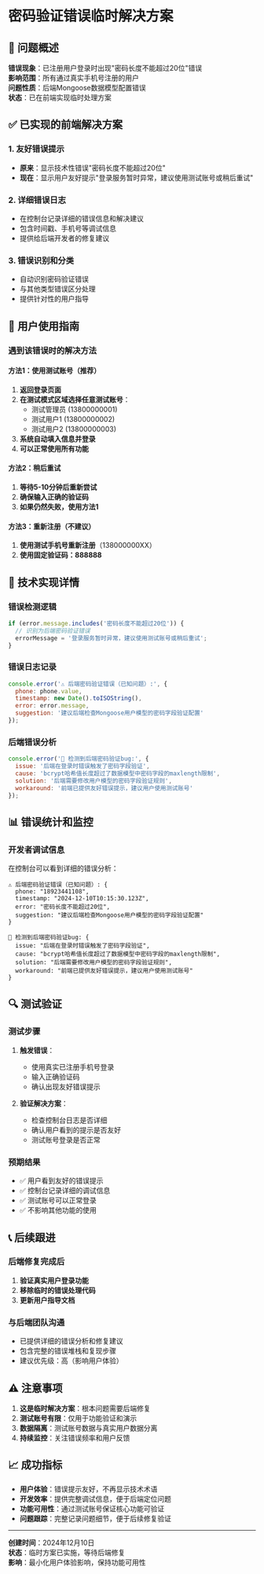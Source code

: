 # 密码验证错误临时解决方案

## 🚨 问题概述

**错误现象**：已注册用户登录时出现"密码长度不能超过20位"错误  
**影响范围**：所有通过真实手机号注册的用户  
**问题性质**：后端Mongoose数据模型配置错误  
**状态**：已在前端实现临时处理方案

## ✅ 已实现的前端解决方案

### 1. 友好错误提示
- **原来**：显示技术性错误"密码长度不能超过20位"
- **现在**：显示用户友好提示"登录服务暂时异常，建议使用测试账号或稍后重试"

### 2. 详细错误日志
- 在控制台记录详细的错误信息和解决建议
- 包含时间戳、手机号等调试信息
- 提供给后端开发者的修复建议

### 3. 错误识别和分类
- 自动识别密码验证错误
- 与其他类型错误区分处理
- 提供针对性的用户指导

## 🎯 用户使用指南

### 遇到该错误时的解决方法

#### 方法1：使用测试账号（推荐）
1. **返回登录页面**
2. **在测试模式区域选择任意测试账号**：
   - 测试管理员 (13800000001)
   - 测试用户1 (13800000002) 
   - 测试用户2 (13800000003)
3. **系统自动填入信息并登录**
4. **可以正常使用所有功能**

#### 方法2：稍后重试
1. **等待5-10分钟后重新尝试**
2. **确保输入正确的验证码**
3. **如果仍然失败，使用方法1**

#### 方法3：重新注册（不建议）
1. **使用测试手机号重新注册**（138000000XX）
2. **使用固定验证码：888888**

## 🔧 技术实现详情

### 错误检测逻辑
```javascript
if (error.message.includes('密码长度不能超过20位')) {
  // 识别为后端密码验证错误
  errorMessage = '登录服务暂时异常，建议使用测试账号或稍后重试';
}
```

### 错误日志记录
```javascript
console.error('⚠️ 后端密码验证错误（已知问题）:', {
  phone: phone.value,
  timestamp: new Date().toISOString(),
  error: error.message,
  suggestion: '建议后端检查Mongoose用户模型的密码字段验证配置'
});
```

### 后端错误分析
```javascript
console.error('🐛 检测到后端密码验证bug:', {
  issue: '后端在登录时错误触发了密码字段验证',
  cause: 'bcrypt哈希值长度超过了数据模型中密码字段的maxlength限制',
  solution: '后端需要修改用户模型的密码字段验证规则',
  workaround: '前端已提供友好错误提示，建议用户使用测试账号'
});
```

## 📊 错误统计和监控

### 开发者调试信息
在控制台可以看到详细的错误分析：

```
⚠️ 后端密码验证错误（已知问题）: {
  phone: "18923441108",
  timestamp: "2024-12-10T10:15:30.123Z", 
  error: "密码长度不能超过20位",
  suggestion: "建议后端检查Mongoose用户模型的密码字段验证配置"
}

🐛 检测到后端密码验证bug: {
  issue: "后端在登录时错误触发了密码字段验证",
  cause: "bcrypt哈希值长度超过了数据模型中密码字段的maxlength限制",
  solution: "后端需要修改用户模型的密码字段验证规则",
  workaround: "前端已提供友好错误提示，建议用户使用测试账号"
}
```

## 🔍 测试验证

### 测试步骤
1. **触发错误**：
   - 使用真实已注册手机号登录
   - 输入正确验证码
   - 确认出现友好错误提示

2. **验证解决方案**：
   - 检查控制台日志是否详细
   - 确认用户看到的提示是否友好
   - 测试账号登录是否正常

### 预期结果
- ✅ 用户看到友好的错误提示
- ✅ 控制台记录详细的调试信息
- ✅ 测试账号可以正常登录
- ✅ 不影响其他功能的使用

## 📞 后续跟进

### 后端修复完成后
1. **验证真实用户登录功能**
2. **移除临时的错误处理代码**
3. **更新用户指导文档**

### 与后端团队沟通
- 已提供详细的错误分析和修复建议
- 包含完整的错误堆栈和复现步骤
- 建议优先级：高（影响用户体验）

## ⚠️ 注意事项

1. **这是临时解决方案**：根本问题需要后端修复
2. **测试账号有限**：仅用于功能验证和演示
3. **数据隔离**：测试账号数据与真实用户数据分离
4. **持续监控**：关注错误频率和用户反馈

## 📈 成功指标

- **用户体验**：错误提示友好，不再显示技术术语
- **开发效率**：提供完整调试信息，便于后端定位问题
- **功能可用性**：通过测试账号保证核心功能可验证
- **问题跟踪**：完整记录问题细节，便于后续修复验证

---

**创建时间**：2024年12月10日  
**状态**：临时方案已实施，等待后端修复  
**影响**：最小化用户体验影响，保持功能可用性 